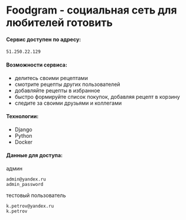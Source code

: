 # Foodgram - социальная сеть для любителей готовить

#### Сервис доступен по адресу: 

    51.250.22.129
    
#### Возможности сервиса:

* делитесь своими рецептами
* смотрите рецепты других пользователей
* добавляйте рецепты в избранное
* быстро формируйте список покупок, добавляя рецепт в корзину
* следите за своими друзьями и коллегами

#### Технологии:

* Django
* Python
* Docker

#### Данные для доступа:
<p>админ</p>

    admin@yandex.ru
    admin_password
    
<p>тестовый пользователь</p>

    k.petrov@yandex.ru
    k.petrov

